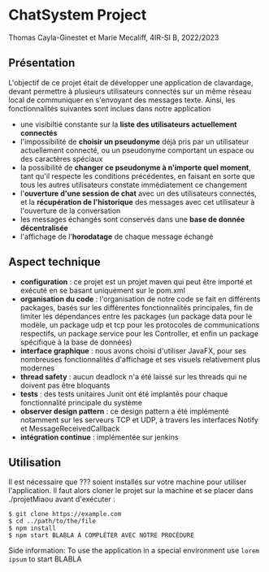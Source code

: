 # ChatSystem Project
Thomas Cayla-Ginestet et Marie Mecaliff, 4IR-SI B, 2022/2023
## Présentation
L'objectif de ce projet était de développer une application de clavardage, devant permettre à plusieurs utilisateurs connectés sur un même réseau local de communiquer en s'envoyant des messages texte. Ainsi, les fonctionnalités suivantes sont inclues dans notre application
* une visibiltié constante sur la **liste des utilisateurs actuellement connectés** 
* l'impossibilité de **choisir un pseudonyme** déjà pris par un utilisateur actuellement connecté, ou un pseudonyme comportant un espace ou des caractères spéciaux
* la possibilité de **changer ce pseudonyme à n'importe quel moment**, tant qu'il respecte les conditions précédentes, en faisant en sorte que tous les autres utilisateurs constate immédiatement ce changement
* l'**ouverture d'une session de chat** avec un des utilisateurs connectés, et la **récupération de l'historique** des messages avec cet utilisateur à l'ouverture de la conversation
* les messages échangés sont conservés dans une **base de donnée décentralisée**
* l'affichage de l'**horodatage** de chaque message échangé
## Aspect technique
* **configuration** : ce projet est un projet maven qui peut être importé et exécuté en se basant uniquement sur le pom.xml
* **organisation du code** : l'organisation de notre code se fait en différents packages, basés sur les différentes fonctionnalités principales, fin de limiter les dépendances entre les packages (un package data pour le modèle, un package udp et tcp pour les protocoles de communications respectifs, un package service pour les Controller, et enfin un package spécifique à la base de données)
* **interface graphique** : nous avons choisi d'utiliser JavaFX, pour ses nombreuses fonctionnalités d'affichage et ses visuels relativement plus modernes 
* **thread safety** : aucun deadlock n'a été laissé sur les threads qui ne doivent pas être bloquants
* **tests** : des tests unitaires Junit ont été implantés pour chaque fonctionnalité principale du système 
* **observer design pattern** : ce design pattern a été implémenté notamment sur les serveurs TCP et UDP, à travers les interfaces Notify et MessageReceivedCallback
* **intégration continue** : implémentée sur jenkins
## Utilisation
Il est nécessaire que ??? soient installés sur votre machine pour utiliser l'application. Il faut alors cloner le projet sur la machine et se placer dans ./projetMiaou avant d'exécuter :
```
$ git clone https://example.com
$ cd ../path/to/the/file
$ npm install
$ npm start BLABLA À COMPLÉTER AVEC NOTRE PROCÉDURE
```
Side information: To use the application in a special environment use ```lorem ipsum``` to start BLABLA
